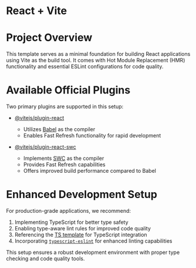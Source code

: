 # React + Vite

# Project Overview
This template serves as a minimal foundation for building React applications using Vite as the build tool. It comes with Hot Module Replacement (HMR) functionality and essential ESLint configurations for code quality.

# Available Official Plugins
Two primary plugins are supported in this setup:

- [@vitejs/plugin-react](https://github.com/vitejs/vite-plugin-react/blob/main/packages/plugin-react/README.md)
  - Utilizes [Babel](https://babeljs.io/) as the compiler
  - Enables Fast Refresh functionality for rapid development

- [@vitejs/plugin-react-swc](https://github.com/vitejs/vite-plugin-react-swc)
  - Implements [SWC](https://swc.rs/) as the compiler
  - Provides Fast Refresh capabilities
  - Offers improved build performance compared to Babel

# Enhanced Development Setup
For production-grade applications, we recommend:
1. Implementing TypeScript for better type safety
2. Enabling type-aware lint rules for improved code quality
3. Referencing the [TS template](https://github.com/vitejs/vite/tree/main/packages/create-vite/template-react-ts) for TypeScript integration
4. Incorporating [`typescript-eslint`](https://typescript-eslint.io) for enhanced linting capabilities

This setup ensures a robust development environment with proper type checking and code quality tools.